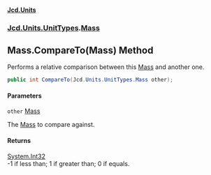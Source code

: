 #### [Jcd.Units](index.md 'index')
### [Jcd.Units.UnitTypes](Jcd.Units.UnitTypes.md 'Jcd.Units.UnitTypes').[Mass](Jcd.Units.UnitTypes.Mass.md 'Jcd.Units.UnitTypes.Mass')

## Mass.CompareTo(Mass) Method

Performs a relative comparison between this [Mass](Jcd.Units.UnitTypes.Mass.md 'Jcd.Units.UnitTypes.Mass') and another one.

```csharp
public int CompareTo(Jcd.Units.UnitTypes.Mass other);
```
#### Parameters

<a name='Jcd.Units.UnitTypes.Mass.CompareTo(Jcd.Units.UnitTypes.Mass).other'></a>

`other` [Mass](Jcd.Units.UnitTypes.Mass.md 'Jcd.Units.UnitTypes.Mass')

The [Mass](Jcd.Units.UnitTypes.Mass.md 'Jcd.Units.UnitTypes.Mass') to compare against.

#### Returns
[System.Int32](https://docs.microsoft.com/en-us/dotnet/api/System.Int32 'System.Int32')  
-1 if less than; 1 if greater than; 0 if equals.